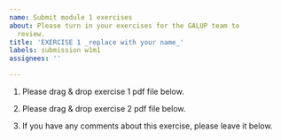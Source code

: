 ```yaml
---
name: Submit module 1 exercises 
about: Please turn in your exercises for the GALUP team to
  review.
title: 'EXERCISE 1 _replace with your name_'
labels: submission w1m1
assignees: ''

---
```


1. Please drag & drop exercise 1 pdf file below.

2. Please drag & drop exercise 2 pdf file below.

3. If you have any comments about this exercise, please leave it below.
